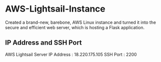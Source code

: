 # AWS-Lightsail-Instance
Created a brand-new, barebone, AWS Linux instance and turned it into the secure and efficient web server, which is hosting a Flask application. 

## IP Address and SSH Port
AWS Lightsail Server IP Address : 18.220.175.105
SSH Port : 2200
